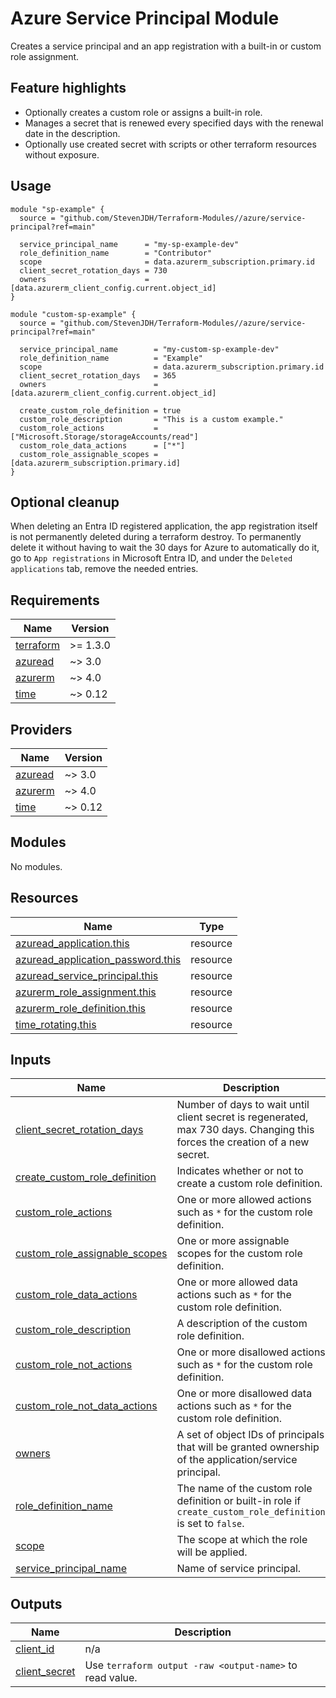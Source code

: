 # Azure Service Principal Module
Creates a service principal and an app registration with a built-in or custom role assignment.

## Feature highlights

* Optionally creates a custom role or assigns a built-in role.
* Manages a secret that is renewed every specified days with the renewal date in the description.
* Optionally use created secret with scripts or other terraform resources without exposure.


## Usage

```hcl
module "sp-example" {
  source = "github.com/StevenJDH/Terraform-Modules//azure/service-principal?ref=main"

  service_principal_name      = "my-sp-example-dev"
  role_definition_name        = "Contributor"
  scope                       = data.azurerm_subscription.primary.id
  client_secret_rotation_days = 730
  owners                      = [data.azurerm_client_config.current.object_id]
}

module "custom-sp-example" {
  source = "github.com/StevenJDH/Terraform-Modules//azure/service-principal?ref=main"

  service_principal_name        = "my-custom-sp-example-dev"
  role_definition_name          = "Example"
  scope                         = data.azurerm_subscription.primary.id
  client_secret_rotation_days   = 365
  owners                        = [data.azurerm_client_config.current.object_id]

  create_custom_role_definition = true
  custom_role_description       = "This is a custom example."
  custom_role_actions           = ["Microsoft.Storage/storageAccounts/read"]
  custom_role_data_actions      = ["*"]
  custom_role_assignable_scopes = [data.azurerm_subscription.primary.id]
}
```

## Optional cleanup
When deleting an Entra ID registered application, the app registration itself is not permanently deleted during a terraform destroy. To permanently delete it without having to wait the 30 days for Azure to automatically do it, go to `App registrations` in Microsoft Entra ID, and under the `Deleted applications` tab, remove the needed entries.

<!-- BEGIN_TF_DOCS -->
## Requirements

| Name | Version |
|------|---------|
| <a name="requirement_terraform"></a> [terraform](#requirement\_terraform) | >= 1.3.0 |
| <a name="requirement_azuread"></a> [azuread](#requirement\_azuread) | ~> 3.0 |
| <a name="requirement_azurerm"></a> [azurerm](#requirement\_azurerm) | ~> 4.0 |
| <a name="requirement_time"></a> [time](#requirement\_time) | ~> 0.12 |

## Providers

| Name | Version |
|------|---------|
| <a name="provider_azuread"></a> [azuread](#provider\_azuread) | ~> 3.0 |
| <a name="provider_azurerm"></a> [azurerm](#provider\_azurerm) | ~> 4.0 |
| <a name="provider_time"></a> [time](#provider\_time) | ~> 0.12 |

## Modules

No modules.

## Resources

| Name | Type |
|------|------|
| [azuread_application.this](https://registry.terraform.io/providers/hashicorp/azuread/latest/docs/resources/application) | resource |
| [azuread_application_password.this](https://registry.terraform.io/providers/hashicorp/azuread/latest/docs/resources/application_password) | resource |
| [azuread_service_principal.this](https://registry.terraform.io/providers/hashicorp/azuread/latest/docs/resources/service_principal) | resource |
| [azurerm_role_assignment.this](https://registry.terraform.io/providers/hashicorp/azurerm/latest/docs/resources/role_assignment) | resource |
| [azurerm_role_definition.this](https://registry.terraform.io/providers/hashicorp/azurerm/latest/docs/resources/role_definition) | resource |
| [time_rotating.this](https://registry.terraform.io/providers/hashicorp/time/latest/docs/resources/rotating) | resource |

## Inputs

| Name | Description | Type | Default | Required |
|------|-------------|------|---------|:--------:|
| <a name="input_client_secret_rotation_days"></a> [client\_secret\_rotation\_days](#input\_client\_secret\_rotation\_days) | Number of days to wait until client secret is regenerated, max 730 days. Changing this forces the creation of a new secret. | `number` | `730` | no |
| <a name="input_create_custom_role_definition"></a> [create\_custom\_role\_definition](#input\_create\_custom\_role\_definition) | Indicates whether or not to create a custom role definition. | `bool` | `false` | no |
| <a name="input_custom_role_actions"></a> [custom\_role\_actions](#input\_custom\_role\_actions) | One or more allowed actions such as `*` for the custom role definition. | `list(string)` | `[]` | no |
| <a name="input_custom_role_assignable_scopes"></a> [custom\_role\_assignable\_scopes](#input\_custom\_role\_assignable\_scopes) | One or more assignable scopes for the custom role definition. | `list(string)` | `[]` | no |
| <a name="input_custom_role_data_actions"></a> [custom\_role\_data\_actions](#input\_custom\_role\_data\_actions) | One or more allowed data actions such as `*` for the custom role definition. | `set(string)` | `[]` | no |
| <a name="input_custom_role_description"></a> [custom\_role\_description](#input\_custom\_role\_description) | A description of the custom role definition. | `string` | `null` | no |
| <a name="input_custom_role_not_actions"></a> [custom\_role\_not\_actions](#input\_custom\_role\_not\_actions) | One or more disallowed actions such as `*` for the custom role definition. | `list(string)` | `[]` | no |
| <a name="input_custom_role_not_data_actions"></a> [custom\_role\_not\_data\_actions](#input\_custom\_role\_not\_data\_actions) | One or more disallowed data actions such as `*` for the custom role definition. | `set(string)` | `[]` | no |
| <a name="input_owners"></a> [owners](#input\_owners) | A set of object IDs of principals that will be granted ownership of the application/service principal. | `set(string)` | n/a | yes |
| <a name="input_role_definition_name"></a> [role\_definition\_name](#input\_role\_definition\_name) | The name of the custom role definition or built-in role if `create_custom_role_definition` is set to `false`. | `string` | n/a | yes |
| <a name="input_scope"></a> [scope](#input\_scope) | The scope at which the role will be applied. | `string` | n/a | yes |
| <a name="input_service_principal_name"></a> [service\_principal\_name](#input\_service\_principal\_name) | Name of service principal. | `string` | n/a | yes |

## Outputs

| Name | Description |
|------|-------------|
| <a name="output_client_id"></a> [client\_id](#output\_client\_id) | n/a |
| <a name="output_client_secret"></a> [client\_secret](#output\_client\_secret) | Use `terraform output -raw <output-name>` to read value. |
<!-- END_TF_DOCS -->